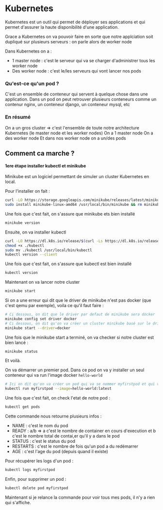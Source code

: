 # Kubernetes
Kubernetes est un outil qui permet de déployer ses applications et qui permet d'assurer la haute disponibilité d'une application.

Grace a Kubernetes on va pouvoir faire en sorte que notre applciation soit dupliqué sur plusieurs serveurs : on parle alors de worker node

Dans Kubernetes on a :
- 1 master node : c'est le serveur qui va se charger d'administrer tous les worker node
- Des worker node : c'est le/les serveurs qui vont lancer nos pods

### Qu'est-ce qu'un pod ?

C'est un ensemble de conteneur qui servent à quelque chose dans une application. Dans un pod on peut retrouver plusieurs conteneurs comme un contenur nginx, un conteneur django, un conteneur mysql, etc

### En résumé

On a un gros cluster => c'est l'ensemble de toute notre architecture Kubernetes (le master node et les worker nodes)
On a 1 master node
On a des worker node
Et dans nos worker node on a un/des pods

## Comment ca marche ?
#### 1ere étape installer kubectl et minikube
Minikube est un logiciel permettant de simuler un cluster Kubernetes en local.

Pour l'installer on fait : 
```bash
curl -LO https://storage.googleapis.com/minikube/releases/latest/minikube-linux-amd64
sudo install minikube-linux-amd64 /usr/local/bin/minikube && rm minikube-linux-amd64
```
Une fois que c'est fait, on s'assure que minikube ets bien installé
```bash
minikube version
```

Ensuite, on va installer kubectl
```bash
curl -LO https://dl.k8s.io/release/$(curl -Ls https://dl.k8s.io/release/stable.txt)/bin/linux/amd64/kubectl
chmod +x ./kubectl
sudo mv ./kubectl /usr/local/bin/kubectl
kubectl version --client
```
Une fois que c'est fait, on s'assure que kubectl est bien installé
```bash
kubectl version
```

Maintenant on va lancer notre cluster
```bash
minikube start
```

Si on a une erreur qui dit que le driver de minikube n'est pas docker (que c'est qemu par exemple), voila ce qu'il faut faire :
```bash
# Ci dessous, on dit que le driver par defaut de minikube sera docker
minikube config set driver docker
# Ci dessous, on dit qu'on va créer un cluster minikube basé sur le driver docker mais seulement pour ce cluster qu'on créer
minikube start --driver=docker
```

Une fois que le minikube start a terminé, on va checker si notre cluster est bien lancé :
```bash
minikube status
```
Et voilà.

On va démarrer un premier pod.
Dans ce pod on va y installer un seul conteneur qui va run l'image docker ```hello-world```
```bash
# Ici on dit qu'on va créer un pod qui va se nommer myfirstpod et qui va run l'image docker hello-world a la verison latest
kubectl run myfirstpod --image=hello-world:latest
```
Une fois que c'est fait, on check l'etat de notre pod :
```bash
kubectl get pods
```
Cette commande nous retourne plusieurs infos :
- NAME : c'est le nom du pod
- READY : a/b => a c'est le nombre de container en cours d'execution et b c'est le nombre total de contai,er qu'il y a dans le pod
- STATUS : c'est le status du pod
- RESTARTS : c'est le nombre de fois qu'un pod a du redémarrer
- AGE : c'est l'age du pod (depuis quand il existe)

Pour récupérer les logs d'un pod :
```bash
kubectl logs myfirstpod
```

Enfin, pour supprimer un pod :
```bash
kubectl delete pod myfirstpod
```

Maintenant si je relance la commande pour voir tous mes pods, il n'y a rien qui s'affiche.
